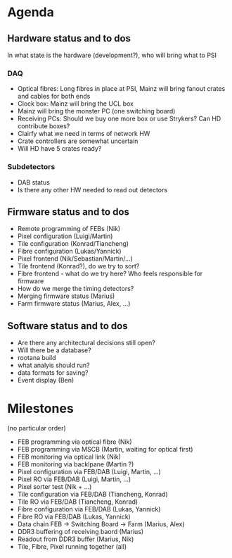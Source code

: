 # Agenda

## Hardware status and to dos

In what state is the hardware (development?), who will bring what to PSI

### DAQ
* Optical fibres: Long fibres in place at PSI, Mainz will bring fanout crates and cables for both ends
* Clock box: Mainz will bring the UCL box
* Mainz will bring the monster PC (one switching board)
* Receiving PCs: Should we buy one more box or use Strykers? Can HD contribute boxes?
* Clairfy what we need in terms of network HW
* Crate controllers are somewhat uncertain
* Will HD have 5 crates ready?

### Subdetectors
* DAB status
* Is there any other HW needed to read out detectors

## Firmware status and to dos
* Remote programming of FEBs (Nik)
* Pixel configuration (Luigi/Martin)
* Tile configuration (Konrad/Tiancheng)
* Fibre configuration (Lukas/Yannick)
* Pixel frontend (Nik/Sebastian/Martin/...)
* Tile frontend (Konrad?), do we try to sort?
* Fibre frontend - what do we try here? Who feels responsible for firmware
* How do we merge the timing detectors?
* Merging firmware status (Marius)
* Farm firmware status (Marius, Alex, ...)

## Software status and to dos
* Are there any architectural decisions still open?
* Will there be a database?
* rootana build
* what analyis should run?
* data formats for saving?
* Event display (Ben)

# Milestones
(no particular order)

* FEB programming via optical fibre (Nik)
* FEB programming via MSCB (Martin, waiting for optical first)
* FEB monitoring via optical link (Nik)
* FEB monitoring via backlpane (Martin ?)
* Pixel configuration via FEB/DAB (Luigi, Martin, ...)
* Pixel RO via FEB/DAB (Luigi, Martin, ...)
* Pixel sorter test (Nik + ...)
* Tile configuration via FEB/DAB (Tiancheng, Konrad)
* Tile RO via FEB/DAB (Tiancheng, Konrad)
* Fibre configuration via FEB/DAB (Lukas, Yannick)
* Fibre RO via FEB/DAB (Lukas, Yannick)
* Data chain FEB -> Switching Board -> Farm (Marius, Alex)
* DDR3 buffering of receiving baord (Marius)
* Readout from DDR3 buffer (Marius, Nik)
* Tile, Fibre, Pixel running together (all)